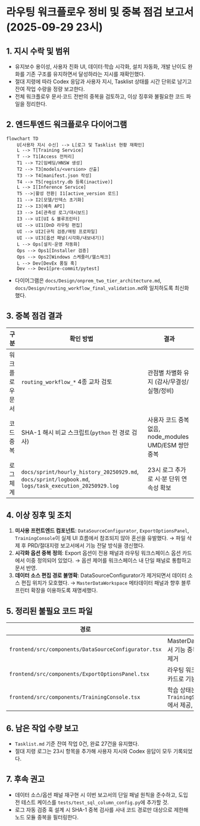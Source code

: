# 라우팅 워크플로우 정비 및 중복 점검 보고서 (2025-09-29 23시)

## 1. 지시 수락 및 범위
- 유지보수 용이성, 사용자 친화 UI, 데이터·학습 시각화, 설치 자동화, 개발 난이도 완화를 기존 구조를 유지하면서 달성하라는 지시를 재확인했다.
- 절대 지령에 따라 Codex 응답과 사용자 지시, Tasklist 상태를 시간 단위로 남기고 잔여 작업 수량을 정량 보고한다.
- 전체 워크플로우 문서·코드 전반의 중복을 검토하고, 이상 징후와 불필요한 코드 파일을 정리한다.

## 2. 엔드투엔드 워크플로우 다이어그램
```mermaid
flowchart TD
    U[사용자 지시 수신] --> L[로그 및 Tasklist 현황 재확인]
    L --> T[Training Service]
    T --> T1[Access 전처리]
    T1 --> T2[임베딩/HNSW 생성]
    T2 --> T3[models/<version> 산출]
    T3 --> T4[manifest.json 작성]
    T4 --> T5[registry.db 등록(inactive)]
    L --> I[Inference Service]
    T5 -->|활성 전환| I1[active_version 로드]
    I1 --> I2[모델/인덱스 초기화]
    I2 --> I3[예측 API]
    I3 --> I4[관측성 로그/대시보드]
    I3 --> UI[UI & 블루프린터]
    UI --> UI1[DnD 라우팅 편집]
    UI --> UI2[규칙 검증/매핑 프로파일]
    UI --> UI3[옵션 패널(시각화/내보내기)]
    L --> Ops[설치·운영 자동화]
    Ops --> Ops1[Installer 검증]
    Ops --> Ops2[Windows 스케줄러/헬스체크]
    L --> Dev[DevEx 품질 훅]
    Dev --> Dev1[pre-commit/pytest]
```
- 다이어그램은 `docs/Design/onprem_two_tier_architecture.md`, `docs/Design/routing_workflow_final_validation.md`와 일치하도록 최신화했다.

## 3. 중복 점검 결과
| 구분 | 확인 방법 | 결과 |
| --- | --- | --- |
| 워크플로우 문서 | `routing_workflow_*` 4종 교차 검토 | 관점별 차별화 유지 (감사/무결성/실행/정비) |
| 코드 중복 | SHA-1 해시 비교 스크립트(`python` 전 경로 검사) | 사용자 코드 중복 없음, node_modules UMD/ESM 쌍만 중복 |
| 로그 체계 | `docs/sprint/hourly_history_20250929.md`, `docs/sprint/logbook.md`, `logs/task_execution_20250929.log` | 23시 로그 추가로 시·분 단위 연속성 확보 |

## 4. 이상 징후 및 조치
1. **미사용 프런트엔드 컴포넌트**: `DataSourceConfigurator`, `ExportOptionsPanel`, `TrainingConsole`이 실제 UI 흐름에서 참조되지 않아 혼선을 유발했다. → 파일 삭제 후 PRD/절대지령 보고서에서 기능 전달 방식을 갱신했다.
2. **시각화 옵션 중복 정의**: Export 옵션이 전용 패널과 라우팅 워크스페이스 옵션 카드에서 이중 정의되어 있었다. → 옵션 제어를 워크스페이스 내 단일 패널로 통합하고 문서 반영.
3. **데이터 소스 편집 경로 불명확**: DataSourceConfigurator가 제거되면서 데이터 소스 편집 위치가 모호했다. → `MasterDataWorkspace` 메타데이터 패널과 향후 블루프린터 확장을 이용하도록 재명세했다.

## 5. 정리된 불필요 코드 파일
| 경로 | 비고 |
| --- | --- |
| `frontend/src/components/DataSourceConfigurator.tsx` | MasterDataWorkspace에서 기능 중복, 미사용 상태로 제거 |
| `frontend/src/components/ExportOptionsPanel.tsx` | 라우팅 워크스페이스 옵션 카드로 기능 통합 |
| `frontend/src/components/TrainingConsole.tsx` | 학습 상태는 `TrainingStatusWorkspace`에서 제공, 전용 콘솔 미사용 |

## 6. 남은 작업 수량 보고
- `Tasklist.md` 기준 잔여 작업 0건, 완료 27건을 유지했다.
- 절대 지령 로그는 23시 항목을 추가해 사용자 지시와 Codex 응답이 모두 기록되었다.

## 7. 후속 권고
- 데이터 소스/옵션 패널 재구현 시 이번 보고서의 단일 패널 원칙을 준수하고, 도입 전 테스트 케이스를 `tests/test_sql_column_config.py`에 추가할 것.
- 로그 자동 검증 훅 설계 시 SHA-1 중복 검사를 사내 코드 경로만 대상으로 제한해 노드 모듈 중복을 필터링한다.
